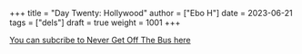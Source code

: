 +++
title = "Day Twenty: Hollywood"
author = ["Ebo H"]
date = 2023-06-21
tags = ["dels"]
draft = true
weight = 1001
+++

[You can subcribe to Never Get Off The Bus here](https://never-get-off-the-bus.ghost.io/#/portal/)
